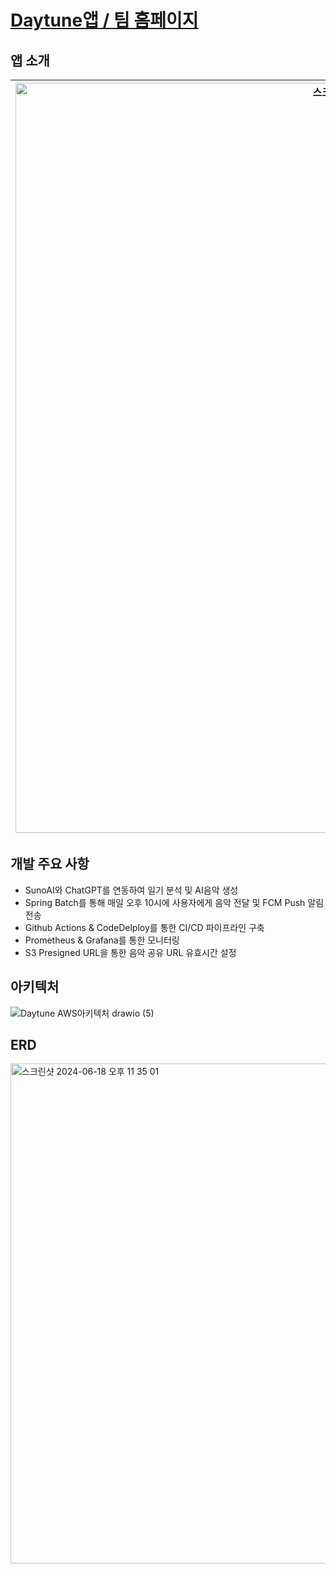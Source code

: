 # [Daytune앱 / 팀 홈페이지](https://chewthecud.today/)

## 앱 소개
<img width="1200" alt="스크린샷 2024-06-17 오전 9 44 29" src="https://github.com/ChewTheCud/daytune_server/assets/72256238/a0a979e9-d66f-4ff3-9b63-d02f5e96ed70"> | <img width="1200" alt="스크린샷 2024-06-17 오전 9 40 58" src="https://github.com/ChewTheCud/daytune_server/assets/72256238/28f571b7-9505-4703-b70a-2479de0a660c">
--- | --- | 

## 개발 주요 사항
-  SunoAI와 ChatGPT를 연동하여 일기 분석 및 AI음악 생성
-  Spring Batch를 통해 매일 오후 10시에 사용자에게 음악 전달 및 FCM Push 알림 전송
-  Github Actions & CodeDelploy를 통한 CI/CD 파이프라인 구축
-  Prometheus & Grafana를 통한 모니터링
-  S3 Presigned URL을 통한 음악 공유 URL 유효시간 설정


## 아키텍처
![Daytune AWS아키텍처 drawio (5)](https://github.com/ChewTheCud/daytune_server/assets/72256238/817e6733-0859-477d-95d5-c6d6ba7e3f03)

## ERD
<img width="800" alt="스크린샷 2024-06-18 오후 11 35 01" src="https://github.com/ChewTheCud/daytune_server/assets/72256238/18dfee61-9ced-408c-9669-d795b771d1dc">
